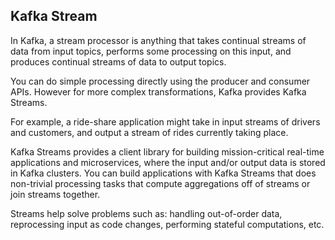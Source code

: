 ## Kafka Stream

In Kafka, a stream processor is anything that takes continual streams of data from input topics, performs some processing on this input, and produces continual streams of data to output topics.

You can do simple processing directly using the producer and consumer APIs. However for more complex transformations, Kafka provides Kafka Streams.

For example, a ride-share application might take in input streams of drivers and customers, and output a stream of rides currently taking place.

Kafka Streams provides a client library for building mission-critical real-time applications and microservices, where the input and/or output data is stored in Kafka clusters. You can build applications with Kafka Streams that does non-trivial processing tasks that compute aggregations off of streams or join streams together.

Streams help solve problems such as: handling out-of-order data, reprocessing input as code changes, performing stateful computations, etc.

